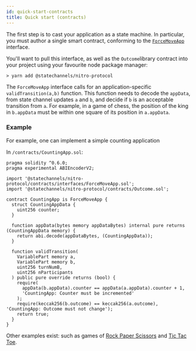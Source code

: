 ```yaml
---
id: quick-start-contracts
title: Quick start (contracts)
---
```


The first step is to cast your application as a state machine. In particular, you must author a single smart contract, conforming to the [`ForceMoveApp`](../contract-api/natspec/ForceMoveApp) interface.

You'll want to pull this interface, as well as the `Outcome`library contract into your project using your favourite node package manager:

```console
> yarn add @statechannels/nitro-protocol
```

The `ForceMoveApp` interface calls for an application-specific `validTransition(a,b)` function. This function needs to decode the `appData`, from state channel updates `a` and `b`, and decide if `b` is an acceptable transition from `a`. For example, in a game of chess, the position of the king in `b.appData` must be within one square of its position in `a.appData`.

### Example

For example, one can implement a simple counting application

In `/contracts/CountingApp.sol`:

```solidity
pragma solidity ^0.6.0;
pragma experimental ABIEncoderV2;

import '@statechannels/nitro-protocol/contracts/interfaces/ForceMoveApp.sol';
import '@statechannels/nitro-protocol/contracts/Outcome.sol';

contract CountingApp is ForceMoveApp {
  struct CountingAppData {
    uint256 counter;
  }

  function appData(bytes memory appDataBytes) internal pure returns (CountingAppData memory) {
    return abi.decode(appDataBytes, (CountingAppData));
  }

  function validTransition(
    VariablePart memory a,
    VariablePart memory b,
    uint256 turnNumB,
    uint256 nParticipants
  ) public pure override returns (bool) {
    require(
      appData(b.appData).counter == appData(a.appData).counter + 1,
      'CountingApp: Counter must be incremented'
    );
    require(keccak256(b.outcome) == keccak256(a.outcome), 'CountingApp: Outcome must not change');
    return true;
  }
}
```

Other examples exist: such as games of [Rock Paper Scissors](https://github.com/statechannels/apps/blob/master/packages/rps/contracts/RockPaperScissors.sol) and [Tic Tac Toe](https://github.com/statechannels/apps/blob/master/packages/tic-tac-toe/contracts/TicTacToe.sol).
